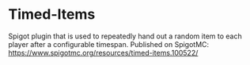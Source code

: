 # Timed-Items
Spigot plugin that is used to repeatedly hand out a random item to each player after a configurable timespan. Published on SpigotMC: https://www.spigotmc.org/resources/timed-items.100522/
